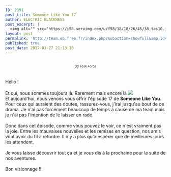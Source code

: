 ```yaml
---
ID: 2391
post_title: Someone Like You 17
author: ELECTRIC BLACKNESS
post_excerpt: |
  <img alt="" src="https://i58.servimg.com/u/f58/18/18/26/45/38_tas10.jpg"><div align="center"><i>38 Task Force  <br></i></div><br><br>Hello !<br><br>Et oui, nous&nbsp;sommes toujours l&agrave;. Rarement mais encore l&agrave;&nbsp;<img src="http://team.eb.free.fr/gestion/data/emoticons/wink.gif"><br>Et aujourd'hui, nous venons&nbsp;vous offrir l'&eacute;pisode 17 de <b>Someone Like You</b>. Pour ceux qui auraient des doutes, rassurez-vous, j'irai jusqu'au bout de ce drama. Je n'ai pas forc&eacute;ment beaucoup de temps &agrave; cause de ma team mais je n'ai pas l'intention de le laisser en rade. <br><br>Donc dans cet &eacute;pisode, comme vous pouvez le voir, ce n'est vraiment pas la joie<span></span>. Entre les mauvaises nouvelles et les remises en question, nos amis vont avoir du fil &agrave; retordre. Il n'y a plus qu'&agrave; esp&eacute;rer que de meilleures jours les attendent. <br><br>Je vous laisse d&eacute;couvrir tout &ccedil;a et je vous dis &agrave; la prochaine pour la suite de nos aventures.<br><br>Bon  visionnage !!<br><br>
layout: post
permalink: 'http://team.eb.free.fr/index.php?subaction=showfull&amp;id=1490641990&amp;archive='
published: true
post_date: 2017-03-27 21:13:10
---
```

<img alt="" src="https://united-subs.dearclouds.com/wp-content/uploads/2018/04/620890425085adbfe320f7a75e60c649.jpg" style="border: none;" /><div align="center"><font size="1"><i>38 Task Force  <br /></i></font></div><br /><br />Hello !<br /><br />Et oui, nous&nbsp;sommes toujours l&#224;. Rarement mais encore l&#224;&nbsp;<img src="http://team.eb.free.fr/gestion/data/emoticons/wink.gif"> <br />Et aujourd'hui, nous venons&nbsp;vous offrir l'&#233;pisode 17 de <b>Someone Like You</b>. Pour ceux qui auraient des doutes, rassurez-vous, j'irai jusqu'au bout de ce drama. Je n'ai pas forc&#233;ment beaucoup de temps &#224; cause de ma team mais je n'ai pas l'intention de le laisser en rade. <br /><br />Donc dans cet &#233;pisode, comme vous pouvez le voir, ce n'est vraiment pas la joie<span id="transmark" style="display: none; width: 0px; height: 0px;"></span>. Entre les mauvaises nouvelles et les remises en question, nos amis vont avoir du fil &#224; retordre. Il n'y a plus qu'&#224; esp&#233;rer que de meilleures jours les attendent. <br /><br />Je vous laisse d&#233;couvrir tout &#231;a et je vous dis &#224; la prochaine pour la suite de nos aventures.<br /><br />Bon  visionnage !!<br /><br />